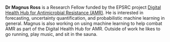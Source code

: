 <p>
<strong>Dr Magnus Ross</strong> is a Research Fellow funded by the EPSRC project <a href="https://gtr.ukri.org/projects?ref=EP%2FX031276%2F1">Digital Health Hub for Antimicrobial Resistance (AMR)</a>. He is interested in forecasting, uncertainty quantification, and probabilistic machine learning in general. Magnus is also working on using machine learning to help combat AMR as part of the Digital Health Hub for AMR. Outside of work he likes to go running, play music, and sit in the sauna.
</p>

<p style="margin-top:28px">
  <a href="https://magnusross.github.io/"><i class="fa fa-home fa-lg" title="Personal website"></i></a>
  <span style="margin-right:5px"></span>
  <a href="https://scholar.google.com/citations?user=dPfmkBcAAAAJ"><i class="ai ai-google-scholar ai-lg" title="Google Scholar"></i></a>
  <span style="margin-right:5px"></span>
  <a href="https://bsky.app/profile/magnusar.bsky.social"><i class="fa-brands fa-bluesky fa-lg" title="Bluesky"></i></a>
  <span style="margin-right:5px"></span>
  <a href="https://www.linkedin.com/in/magnus-ross-9946a1172/"><i class="fab fa-linkedin fa-lg" title="Linkedin"></i></a>
</p>